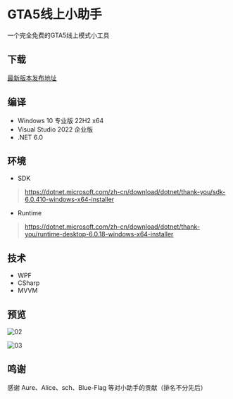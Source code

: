 # GTA5线上小助手

一个完全免费的GTA5线上模式小工具

## 下载

[最新版本发布地址](https://github.com/CrazyZhang666/GTA5OnlineTools/releases)  

## 编译

* Windows 10 专业版 22H2 x64  
* Visual Studio 2022 企业版  
* .NET 6.0  

## 环境

* SDK

> https://dotnet.microsoft.com/zh-cn/download/dotnet/thank-you/sdk-6.0.410-windows-x64-installer

* Runtime

> https://dotnet.microsoft.com/zh-cn/download/dotnet/thank-you/runtime-desktop-6.0.18-windows-x64-installer

## 技术

* WPF
* CSharp
* MVVM

## 预览

![02](https://github.com/CrazyZhang666/GTA5OnlineTools/assets/28080853/0e16eeb4-1774-4939-9152-6c756b971948)

![03](https://github.com/CrazyZhang666/GTA5OnlineTools/assets/28080853/7ca772f3-31b4-40f3-8c67-6bb90bb0e77c)

## 鸣谢

感谢 Aure、Alice、sch、Blue-Flag 等对小助手的贡献（排名不分先后）
